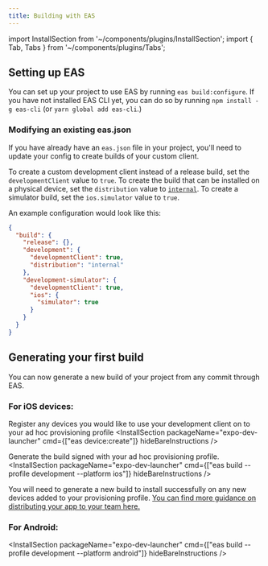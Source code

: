 ```yaml
---
title: Building with EAS
---
```


import InstallSection from '~/components/plugins/InstallSection';
import { Tab, Tabs } from '~/components/plugins/Tabs';

## Setting up EAS

You can set up your project to use EAS by running `eas build:configure`.  If you have not installed EAS CLI yet, you can do so by running `npm install -g eas-cli` (or `yarn global add eas-cli`.)



### Modifying an existing eas.json

If you have already have an `eas.json` file in your project, you'll need to update your config to create builds of your custom client.

To create a custom development client instead of a release build, set the `developmentClient` value to `true`.
To create the build that can be installed on a physical device, set the `distribution` value to [`internal`](/build/internal-distribution.md).
To create a simulator build, set the `ios.simulator` value to `true`.

An example configuration would look like this:
```json
{
  "build": {
    "release": {},
    "development": {
      "developmentClient": true,
      "distribution": "internal"
    },
    "development-simulator": {
      "developmentClient": true,
      "ios": {
        "simulator": true
      }
    }
  }
}
```

## Generating your first build

You can now generate a new build of your project from any commit through EAS.

### For iOS devices:

Register any devices you would like to use your development client on to your ad hoc provisioning profile
<InstallSection packageName="expo-dev-launcher" cmd={["eas device:create"]} hideBareInstructions />

Generate the build signed with your ad hoc provisioning profile.
<InstallSection packageName="expo-dev-launcher" cmd={["eas build --profile development --platform ios"]} hideBareInstructions />

You will need to generate a new build to install successfully on any new devices added to your provisioning profile.  [You can find more guidance on distributing your app to your team here.](https://docs.expo.dev/build/internal-distribution/)

### For Android:

<InstallSection packageName="expo-dev-launcher" cmd={["eas build --profile development --platform android"]} hideBareInstructions />
